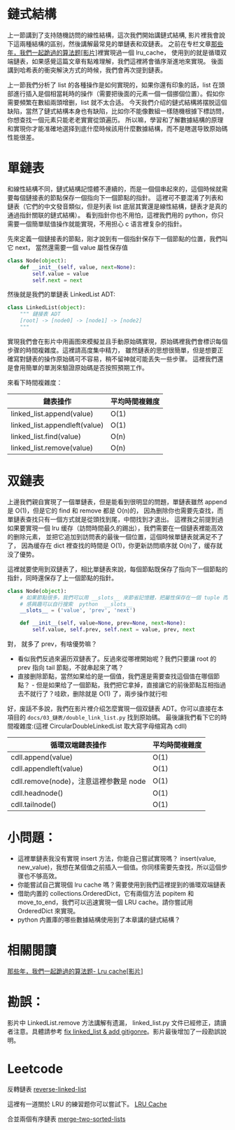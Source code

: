 # 鏈式結構

上一節講到了支持随機訪問的線性結構，這次我們開始講鏈式結構, 影片裡我會說下這兩種結構的區别，然後講解最常見的單鏈表和双鏈表。
之前在专栏文章[那些年，我們一起跪過的算法题[影片]](https://zhuanlan.zhihu.com/p/35175401)裡實現過一個 lru_cache，
使用到的就是循環双端鏈表，如果感覺這篇文章有點难理解，我們這裡將會循序渐進地來實現。
後面講到哈希表的衝突解決方式的時候，我們會再次提到鏈表。

上一節我們分析了 list 的各種操作是如何實現的，如果你還有印象的話，list
在頭部進行插入是個相當耗時的操作（需要把後面的元素一個一個挪個位置）。假如你需要頻繁在數組兩頭增删，list 就不太合适。
今天我們介绍的鏈式結構將摆脱這個缺陷，當然了鏈式結構本身也有缺陷，比如你不能像數組一樣随機根據下標訪問，你想查找一個元素只能老老實實從頭遍历。
所以嘛，學習和了解數據結構的原理和實現你才能准確地選择到底什麼時候該用什麼數據結構，而不是瞎選导致原始碼性能很差。


# 單鏈表
和線性結構不同，鏈式結構記憶體不連續的，而是一個個串起來的，這個時候就需要每個鏈接表的節點保存一個指向下一個節點的指針。
這裡可不要混淆了列表和鏈表（它們的中文發音類似，但是列表 list 底层其實還是線性結構，鏈表才是真的通過指針關联的鏈式結構）。
看到指針你也不用怕，這裡我們用的 python，你只需要一個簡單赋值操作就能實現，不用担心 c 语言裡复杂的指針。

先來定義一個鏈接表的節點，刚才說到有一個指針保存下一個節點的位置，我們叫它 next， 當然還需要一個 value 屬性保存值

```py
class Node(object):
    def __init__(self, value, next=None):
        self.value = value
        self.next = next
```
然後就是我們的單鏈表 LinkedList ADT:

```py
class LinkedList(object):
    """ 鏈接表 ADT
    [root] -> [node0] -> [node1] -> [node2]
    """
```
實現我們會在影片中用画图來模擬並且手動原始碼實現，原始碼裡我們會標识每個步骤的時間複雜度。這裡請高度集中精力，
雖然鏈表的思想很簡單，但是想要正確寫對鏈表的操作原始碼可不容易，稍不留神就可能丢失一些步骤。
這裡我們還是會用簡單的單測來驗證原始碼是否按照預期工作。

來看下時間複雜度：

鏈表操作                      | 平均時間複雜度 |
------------------------------|----------------|
linked_list.append(value)     | O(1)           |
linked_list.appendleft(value) | O(1)           |
linked_list.find(value)       | O(n)           |
linked_list.remove(value)     | O(n)           |


# 双鏈表
上邊我們親自實現了一個單鏈表，但是能看到很明显的問題，單鏈表雖然 append 是 O(1)，但是它的 find 和 remove 都是 O(n)的，
因為删除你也需要先查找，而單鏈表查找只有一個方式就是從頭找到尾，中間找到才退出。
這裡我之前提到過如果要實現一個 lru 缓存（訪問時間最久的踢出），我們需要在一個鏈表裡能高效的删除元素，
並把它追加到訪問表的最後一個位置，這個時候單鏈表就满足不了了，
因為缓存在 dict 裡查找的時間是 O(1)，你更新訪問順序就 O(n)了，缓存就没了優势。

這裡就要使用到双鏈表了，相比單鏈表來說，每個節點既保存了指向下一個節點的指針，同時還保存了上一個節點的指針。

```py
class Node(object):
    # 如果節點很多，我們可以用 __slots__ 來節省記憶體，把屬性保存在一個 tuple 而不是 dict 裡
    # 感興趣可以自行搜索  python  __slots__
    __slots__ = ('value', 'prev', 'next')

    def __init__(self, value=None, prev=None, next=None):
        self.value, self.prev, self.next = value, prev, next
```

對， 就多了 prev，有啥優势嘛？

- 看似我們反過來遍历双鏈表了。反過來從哪裡開始呢？我們只要讓 root 的 prev 指向 tail 節點，不就串起來了嗎？
- 直接删除節點，當然如果给的是一個值，我們還是需要查找這個值在哪個節點？ - 但是如果给了一個節點，我們把它拿掉，直接讓它的前後節點互相指過去不就行了？哇欧，删除就是 O(1) 了，兩步操作就行啦

好，废話不多說，我們在影片裡介绍怎麼實現一個双鏈表 ADT。你可以直接在本項目的 `docs/03_鏈表/double_link_list.py` 找到原始碼。
最後讓我們看下它的時間複雜度:(這裡 CircularDoubleLinkedList 取大寫字母缩寫為 cdll)

循環双端鏈表操作                       | 平均時間複雜度 |
---------------------------------------|----------------|
cdll.append(value)                     | O(1)           |
cdll.appendleft(value)                 | O(1)           |
cdll.remove(node)，注意這裡参數是 node | O(1)           |
cdll.headnode()                        | O(1)           |
cdll.tailnode()                        | O(1)           |


# 小問題：
- 這裡單鏈表我没有實現 insert 方法，你能自己嘗試實現嗎？  insert(value, new_value)，我想在某個值之前插入一個值。你同樣需要先查找，所以這個步骤也不够高效。
- 你能嘗試自己實現個 lru cache 嗎？需要使用到我們這裡提到的循環双端鏈表
- 借助内置的 collections.OrderedDict，它有兩個方法 popitem 和 move_to_end，我們可以迅速實現一個 LRU cache。請你嘗試用 OrderedDict 來實現。
- python 内置庫的哪些數據結構使用到了本章講的鏈式結構？


# 相關閱讀

[那些年，我們一起跪過的算法题- Lru cache[影片]](https://zhuanlan.zhihu.com/p/35175401)

# 勘誤：

影片中 LinkedList.remove 方法講解有遗漏， linked_list.py 文件已經修正，請讀者注意。具體請参考 [fix linked_list & add gitigonre](https://github.com/PegasusWang/python_data_structures_and_algorithms/pull/3)。影片最後增加了一段勘誤說明。

# Leetcode

反轉鏈表 [reverse-linked-list](https://leetcode.com/problems/reverse-linked-list/)

這裡有一道關於 LRU 的練習题你可以嘗試下。
[LRU Cache](https://leetcode.com/problems/lru-cache/description/)

合並兩個有序鏈表 [merge-two-sorted-lists](/https://leetcode.com/problems/merge-two-sorted-lists/submissions/)
